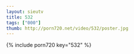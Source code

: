 ```yaml
--- 
layout: sieutv
title: 532
tags: ["000"]
thumb: http://porn720.net/video/532/poster.jpg
---
```

{% include porn720 key="532" %} 
